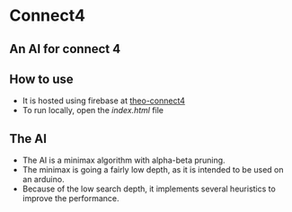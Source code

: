 # Connect4
## An AI for connect 4

## How to use
- It is hosted using firebase at [theo-connect4](https://theo-connect4.web.app/)
- To run locally, open the *index.html* file


## The AI
- The AI is a minimax algorithm with alpha-beta pruning.
- The minimax is going a fairly low depth, as it is intended to be used on an arduino.
- Because of the low search depth, it implements several heuristics to improve the performance.
